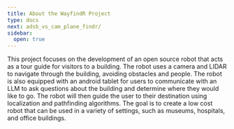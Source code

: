 ```yaml
---
title: About the WayfindR Project
type: docs
next: adsb_vs_cam_plane_findr/
sidebar:
  open: true
---
```


This project focuses on the development of an open source robot that acts as a tour guide for visitors to a building. The robot uses a camera and LIDAR to navigate through the building, avoiding obstacles and people. The robot is also equipped with an android tablet for users to communicate with an LLM to ask questions about the building and determine where they would like to go. The robot will then guide the user to their destination using localization and pathfinding algorithms. The goal is to create a low cost robot that can be used in a variety of settings, such as museums, hospitals, and office buildings.